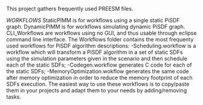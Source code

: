 This project gathers frequently used PREESM files.

*WORKFLOWS*
StaticPIMM is for workflows using a single static PiSDF graph.
DynamicPIMM is for workflows simulating dynamic PiSDF graph.
CLI_Workflows are workflows using no GUI, and thus usable through eclipse command line interface.
The Workflows folder contains the most frequenty used workflows for PiSDF algorithm descriptions:
-Scheduling.workflow is a workflow which will transform a PiSDF algorithm in a set of static SDFs using the simulation parameters given in the scenario and then schedule each of the static SDFs;
-Codegen.workflow generates C code for each of the static SDFs;
-MemoryOptimization.wokflow generates the same code after memory optimization in order to reduce the memory footprint of each SDFs execution.
The easiest way to use these workflows is to copy/paste them in your projects and adapt them to your needs by adding/removing tasks.
